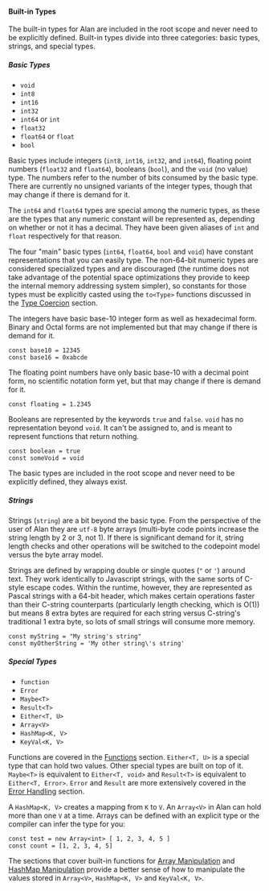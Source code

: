 #### Built-in Types

The built-in types for Alan are included in the root scope and never need to be explicitly defined. Built-in types divide into three categories: basic types, strings, and special types.

##### Basic Types

* `void`
* `int8`
* `int16`
* `int32`
* `int64` or `int`
* `float32`
* `float64` or `float`
* `bool`

Basic types include integers (`int8`, `int16`, `int32`, and `int64`), floating point numbers (`float32` and `float64`), booleans (`bool`), and the `void` (no value) type. The numbers refer to the number of bits consumed by the basic type. There are currently no unsigned variants of the integer types, though that may change if there is demand for it.

The `int64` and `float64` types are special among the numeric types, as these are the types that any numeric constant will be represented as, depending on whether or not it has a decimal. They have been given aliases of `int` and `float` respectively for that reason.

The four "main" basic types (`int64`, `float64`, `bool` and `void`) have constant representations that you can easily type. The non-64-bit numeric types are considered specialized types and are discouraged (the runtime does not take advantage of the potential space optimizations they provide to keep the internal memory addressing system simpler), so constants for those types must be explicitly casted using the `to<Type>` functions discussed in the [Type Coercion](./type_coercion.md) section.

The integers have basic base-10 integer form as well as hexadecimal form. Binary and Octal forms are not implemented but that may change if there is demand for it.

```alan
const base10 = 12345
const base16 = 0xabcde
```

The floating point numbers have only basic base-10 with a decimal point form, no scientific notation form yet, but that may change if there is demand for it.

```alan
const floating = 1.2345
```

Booleans are represented by the keywords `true` and `false`. `void` has no representation beyond `void`. It can't be assigned to, and is meant to represent functions that return nothing.

```alan
const boolean = true
const someVoid = void
```

The basic types are included in the root scope and never need to be explicitly defined, they always exist.

##### Strings

Strings (`string`) are a bit beyond the basic type. From the perspective of the user of Alan they are `utf-8` byte arrays (multi-byte code points increase the string length by 2 or 3, not 1). If there is significant demand for it, string length checks and other operations will be switched to the codepoint model versus the byte array model.

Strings are defined by wrapping double or single quotes (`"` or `'`) around text. They work identically to Javascript strings, with the same sorts of C-style escape codes. Within the runtime, however, they are represented as Pascal strings with a 64-bit header, which makes certain operations faster than their C-string counterparts (particularly length checking, which is O(1)) but means 8 extra bytes are required for each string versus C-string's traditional 1 extra byte, so lots of small strings will consume more memory.

```alan
const myString = "My string's string"
const myOtherString = 'My other string\'s string'
```

##### Special Types

* `function`
* `Error`
* `Maybe<T>`
* `Result<T>`
* `Either<T, U>`
* `Array<V>`
* `HashMap<K, V>`
* `KeyVal<K, V>`

Functions are covered in the [Functions](../functions.md) section. `Either<T, U>` is a special type that can hold two values. Other special types are built on top of it. `Maybe<T>` is equivalent to `Either<T, void>` and `Result<T>` is equivalent to `Either<T, Error>`. `Error` and `Result` are more extensively covered in the [Error Handling](../error_handling.md) section.

A `HashMap<K, V>` creates a mapping from `K` to `V`. An `Array<V>` in Alan can hold more than one `V` at a time. Arrays can be defined with an explicit type or the compiler can infer the type for you:

```alan
const test = new Array<int> [ 1, 2, 3, 4, 5 ]
const count = [1, 2, 3, 4, 5]
```

The sections that cover built-in functions for [Array Manipulation](./array_api.md) and [HashMap Manipulation](./hashmap_api.md) provide a better sense of how to manipulate the values stored in `Array<V>`, `HashMap<K, V>` and `KeyVal<K, V>`.
